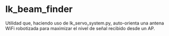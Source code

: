 # lk_beam_finder
Utilidad que, haciendo uso de lk_servo_system.py, auto-orienta una antena WiFi robotizada para maximizar el nivel de señal recibido desde un AP.
